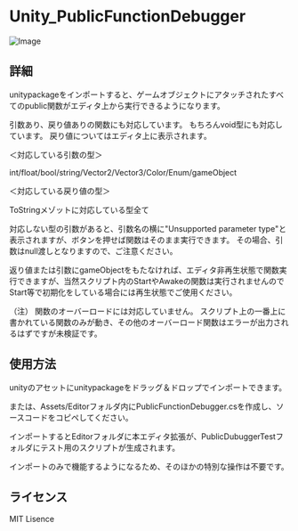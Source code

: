 # Unity_PublicFunctionDebugger

![Image](https://user-images.githubusercontent.com/132959865/236965014-dabc2153-0dde-46d4-8d67-85c38fab57a7.png)

## 詳細

unitypackageをインポートすると、ゲームオブジェクトにアタッチされたすべてのpublic関数がエディタ上から実行できるようになります。

引数あり、戻り値ありの関数にも対応しています。
もちろんvoid型にも対応しています。
戻り値についてはエディタ上に表示されます。


＜対応している引数の型＞

int/float/bool/string/Vector2/Vector3/Color/Enum/gameObject

＜対応している戻り値の型＞

ToStringメゾットに対応している型全て


対応しない型の引数があると、引数名の横に"Unsupported parameter type"と表示されますが、ボタンを押せば関数はそのまま実行できます。
その場合、引数はnull渡しとなりますので、ご注意ください。

返り値または引数にgameObjectをもたなければ、エディタ非再生状態で関数実行できますが、当然スクリプト内のStartやAwakeの関数は実行されませんのでStart等で初期化をしている場合には再生状態でご使用ください。

（注）
関数のオーバーロードには対応していません。
スクリプト上の一番上に書かれている関数のみが動き、その他のオーバーロード関数はエラーが出力されるはずですが未検証です。

## 使用方法

unityのアセットにunitypackageをドラッグ＆ドロップでインポートできます。

または、Assets/Editorフォルダ内にPublicFunctionDebugger.csを作成し、ソースコードをコピペしてください。

インポートするとEditorフォルダに本エディタ拡張が、PublicDubuggerTestフォルダにテスト用のスクリプトが生成されます。

インポートのみで機能するようになるため、そのほかの特別な操作は不要です。

## ライセンス
MIT Lisence
